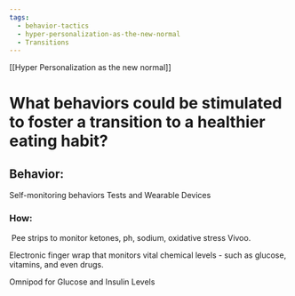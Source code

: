 ```yaml
---
tags:
  - behavior-tactics
  - hyper-personalization-as-the-new-normal
  - Transitions
---
```

[[Hyper Personalization as the new normal]]

# **What behaviors could be stimulated to foster a transition to a healthier eating habit?**


## Behavior:
Self-monitoring behaviors
Tests and Wearable Devices 



### How:
 Pee strips to monitor ketones, ph, sodium, oxidative stress Vivoo.

 Electronic finger wrap that monitors vital chemical levels - such as glucose, vitamins, and even drugs.

Omnipod for Glucose and Insulin Levels  

